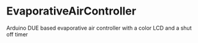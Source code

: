# EvaporativeAirController
Arduino DUE based evaporative air controller with a color LCD and a shut off timer
